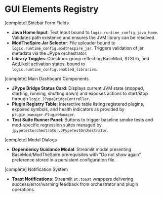 # GUI Elements Registry

[complete] Sidebar Form Fields
- **Java Home Input**: Text input bound to `logic.runtime_config.java_home`. Validates path existence and ensures the JVM library can be resolved.
- **ModTheSpire Jar Selector**: File uploader bound to `logic.runtime_config.modthespire_jar`. Triggers validation of jar metadata via the JPype orchestrator.
- **Library Toggles**: Checkbox group reflecting BaseMod, STSLib, and ActLikeIt activation states, bound to `logic.runtime_config.enabled_libraries`.

[complete] Main Dashboard Components
- **JPype Bridge Status Card**: Displays current JVM state (stopped, starting, running, shutting down) and exposes actions to start/stop through `logic.JPypeBridgeController`.
- **Plugin Registry Table**: Interactive table listing registered plugins, exposed symbols, and health indicators as provided by `plugin_manager.PluginManager`.
- **Test Suite Runner Panel**: Buttons to trigger baseline smoke tests and mod-specific regression suites managed by `jpypetestorchestrator.JPypeTestOrchestrator`.

[complete] Modal Dialogs
- **Dependency Guidance Modal**: Streamlit modal presenting BaseMod/ModTheSpire prerequisites with "Do not show again" preference stored in a persistent configuration file.

[complete] Notification System
- **Toast Notifications**: Streamlit `st.toast` wrappers delivering success/error/warning feedback from orchestrator and plugin operations.
